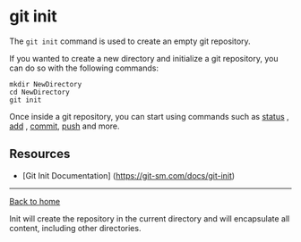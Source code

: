 # git init

The `git init` command is used to create an empty git repository.

If you wanted to create a new directory and initialize a git repository, you can do so with the following commands:

```
mkdir NewDirectory
cd NewDirectory
git init
```

Once inside a git repository, you can start using commands such as
[status](./Status.md) ,
[add](./Add.md) ,
[commit](./Commit.md),
[push](./Push.md)
and more.

## Resources

- [Git Init Documentation] (https://git-sm.com/docs/git-init)

---

[Back to home](../README.md)

Init will create the repository in the current directory and will encapsulate all content, including other directories.
